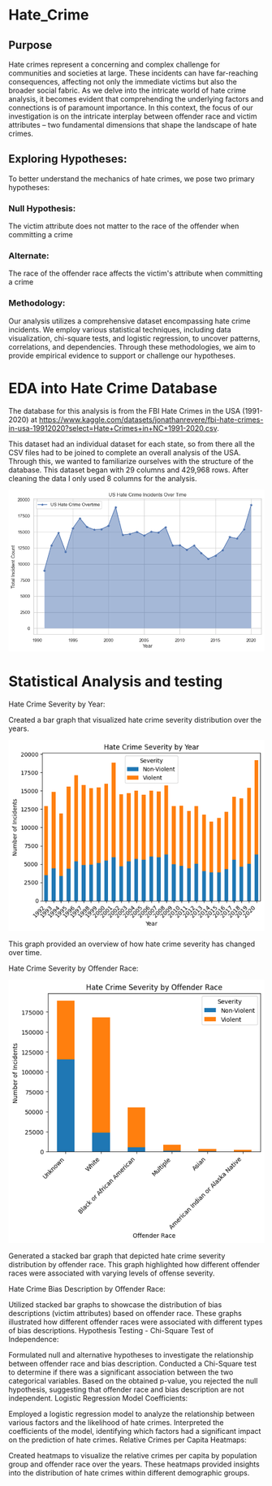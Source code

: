 # Hate_Crime

## Purpose
Hate crimes represent a concerning and complex challenge for communities and societies at large. These incidents can have far-reaching consequences, affecting not only the immediate victims but also the broader social fabric. As we delve into the intricate world of hate crime analysis, it becomes evident that comprehending the underlying factors and connections is of paramount importance. In this context, the focus of our investigation is on the intricate interplay between offender race and victim attributes – two fundamental dimensions that shape the landscape of hate crimes.

## Exploring Hypotheses:
To better understand the mechanics of hate crimes, we pose two primary hypotheses:

### Null Hypothesis:  
The victim attribute does not matter to the race of the offender when  committing a crime

### Alternate:
The race of the offender race affects the victim's attribute when committing a crime

### Methodology:
Our analysis utilizes a comprehensive dataset encompassing hate crime incidents. We employ various statistical techniques, including data visualization, chi-square tests, and logistic regression, to uncover patterns, correlations, and dependencies. Through these methodologies, we aim to provide empirical evidence to support or challenge our hypotheses.

# EDA into Hate Crime Database
The database for this analysis is from the FBI Hate Crimes in the USA (1991-2020) at https://www.kaggle.com/datasets/jonathanrevere/fbi-hate-crimes-in-usa-19912020?select=Hate+Crimes+in+NC+1991-2020.csv. 

This dataset had an individual dataset for each state, so from there all the CSV files had to be joined to complete an overall analysis of the USA.
Through this, we wanted to familiarize ourselves with the structure of the database. This dataset began with 29 columns and 429,968 rows.  After cleaning the data I only used 8 columns for the analysis.



![Hate_Crime_Overtime](https://github.com/Chris-Vicks/Hate_Crime/blob/main/img/US%20Hate%20Crime%20over%20time.png)

# Statistical Analysis and testing
Hate Crime Severity by Year:

Created a bar graph that visualized hate crime severity distribution over the years.

![SEVERITY_DISTRIBUTION](https://github.com/Chris-Vicks/Hate_Crime/blob/main/img/Severity%20Overtime.png)

This graph provided an overview of how hate crime severity has changed over time.

Hate Crime Severity by Offender Race:


![SEVERITY_by_OFFENDER_RACE](https://github.com/Chris-Vicks/Hate_Crime/blob/main/img/Total%20incidents%20by%20offender.png)


Generated a stacked bar graph that depicted hate crime severity distribution by offender race.
This graph highlighted how different offender races were associated with varying levels of offense severity.

Hate Crime Bias Description by Offender Race:

Utilized stacked bar graphs to showcase the distribution of bias descriptions (victim attributes) based on offender race.
These graphs illustrated how different offender races were associated with different types of bias descriptions.
Hypothesis Testing - Chi-Square Test of Independence:

Formulated null and alternative hypotheses to investigate the relationship between offender race and bias description.
Conducted a Chi-Square test to determine if there was a significant association between the two categorical variables.
Based on the obtained p-value, you rejected the null hypothesis, suggesting that offender race and bias description are not independent.
Logistic Regression Model Coefficients:

Employed a logistic regression model to analyze the relationship between various factors and the likelihood of hate crimes.
Interpreted the coefficients of the model, identifying which factors had a significant impact on the prediction of hate crimes.
Relative Crimes per Capita Heatmaps:

Created heatmaps to visualize the relative crimes per capita by population group and offender race over the years.
These heatmaps provided insights into the distribution of hate crimes within different demographic groups.


